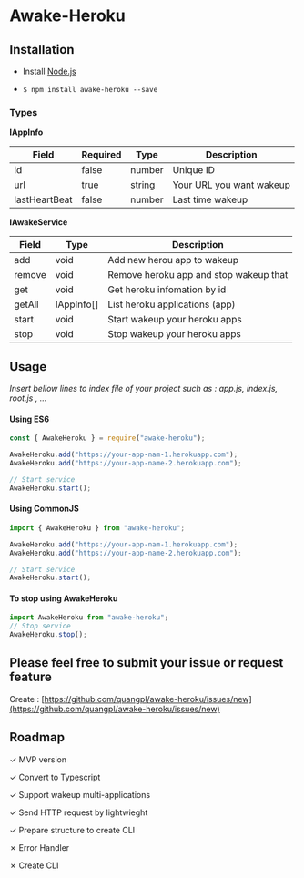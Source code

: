 # Awake-Heroku

## Installation

- Install [Node.js](http://nodejs.org/)

- `$ npm install awake-heroku --save`

### Types

**IAppInfo**

| Field         | Required | Type   | Description              |
| ------------- | -------- | ------ | ------------------------ |
| id            | false    | number | Unique ID                |
| url           | true     | string | Your URL you want wakeup |
| lastHeartBeat | false    | number | Last time wakeup         |

**IAwakeService**

| Field  | Type       | Description                            |
| ------ | ---------- | -------------------------------------- |
| add    | void       | Add new herou app to wakeup            |
| remove | void       | Remove heroku app and stop wakeup that |
| get    | void       | Get heroku infomation by id            |
| getAll | IAppInfo[] | List heroku applications (app)         |
| start  | void       | Start wakeup your heroku apps          |
| stop   | void       | Stop wakeup your heroku apps           |

## Usage

_Insert bellow lines to index file of your project such as : app.js, index.js, root.js , ..._

#### Using ES6

```typescript
const { AwakeHeroku } = require("awake-heroku");

AwakeHeroku.add("https://your-app-nam-1.herokuapp.com");
AwakeHeroku.add("https://your-app-name-2.herokuapp.com");

// Start service
AwakeHeroku.start();
```

#### Using CommonJS

```typescript
import { AwakeHeroku } from "awake-heroku";

AwakeHeroku.add("https://your-app-nam-1.herokuapp.com");
AwakeHeroku.add("https://your-app-name-2.herokuapp.com");

// Start service
AwakeHeroku.start();
```

#### To stop using AwakeHeroku

```typescript
import AwakeHeroku from "awake-heroku";
// Stop service
AwakeHeroku.stop();
```

## Please feel free to submit your issue or request feature

Create : [https://github.com/quangpl/awake-heroku/issues/new](https://github.com/quangpl/awake-heroku/issues/new)

## Roadmap

&check; MVP version

&check; Convert to Typescript

&check; Support wakeup multi-applications

&check; Send HTTP request by lightwieght

&check; Prepare structure to create CLI

&cross; Error Handler

&cross; Create CLI
